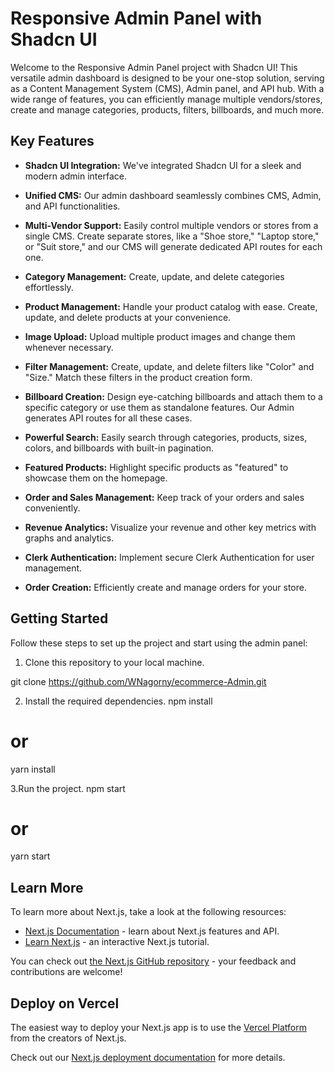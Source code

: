# Responsive Admin Panel with Shadcn UI

Welcome to the Responsive Admin Panel project with Shadcn UI! This versatile admin dashboard is designed to be your one-stop solution, serving as a Content Management System (CMS), Admin panel, and API hub. With a wide range of features, you can efficiently manage multiple vendors/stores, create and manage categories, products, filters, billboards, and much more.

## Key Features

- **Shadcn UI Integration:** We've integrated Shadcn UI for a sleek and modern admin interface.

- **Unified CMS:** Our admin dashboard seamlessly combines CMS, Admin, and API functionalities.

- **Multi-Vendor Support:** Easily control multiple vendors or stores from a single CMS. Create separate stores, like a "Shoe store," "Laptop store," or "Suit store," and our CMS will generate dedicated API routes for each one.

- **Category Management:** Create, update, and delete categories effortlessly.

- **Product Management:** Handle your product catalog with ease. Create, update, and delete products at your convenience.

- **Image Upload:** Upload multiple product images and change them whenever necessary.

- **Filter Management:** Create, update, and delete filters like "Color" and "Size." Match these filters in the product creation form.

- **Billboard Creation:** Design eye-catching billboards and attach them to a specific category or use them as standalone features. Our Admin generates API routes for all these cases.

- **Powerful Search:** Easily search through categories, products, sizes, colors, and billboards with built-in pagination.

- **Featured Products:** Highlight specific products as "featured" to showcase them on the homepage.

- **Order and Sales Management:** Keep track of your orders and sales conveniently.

- **Revenue Analytics:** Visualize your revenue and other key metrics with graphs and analytics.

- **Clerk Authentication:** Implement secure Clerk Authentication for user management.

- **Order Creation:** Efficiently create and manage orders for your store.

## Getting Started

Follow these steps to set up the project and start using the admin panel:

1. Clone this repository to your local machine.

git clone https://github.com/WNagorny/ecommerce-Admin.git

2. Install the required dependencies.
npm install
# or
yarn install

3.Run the project.
npm start
# or
yarn start

## Learn More

To learn more about Next.js, take a look at the following resources:

- [Next.js Documentation](https://nextjs.org/docs) - learn about Next.js features and API.
- [Learn Next.js](https://nextjs.org/learn) - an interactive Next.js tutorial.

You can check out [the Next.js GitHub repository](https://github.com/vercel/next.js/) - your feedback and contributions are welcome!

## Deploy on Vercel

The easiest way to deploy your Next.js app is to use the [Vercel Platform](https://vercel.com/new?utm_medium=default-template&filter=next.js&utm_source=create-next-app&utm_campaign=create-next-app-readme) from the creators of Next.js.

Check out our [Next.js deployment documentation](https://nextjs.org/docs/deployment) for more details.
